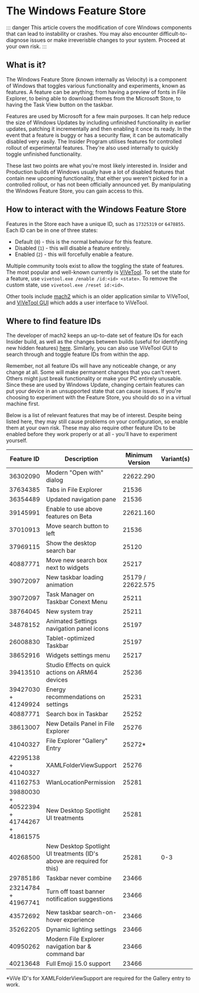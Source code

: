 # The Windows Feature Store

::: danger
This article covers the modification of core Windows components that can lead to instability or crashes. You may also encounter difficult-to-diagnose issues or make irreverisble changes to your system. Proceed at your own risk.
:::

## What is it?

The Windows Feature Store (known internally as Velocity) is a component of Windows that toggles various functionality and experiments, known as features. A feature can be anything; from having a preview of fonts in File Explorer, to being able to download themes from the Microsoft Store, to having the Task View button on the taskbar.

Features are used by Microsoft for a few main purposes. It can help reduce the size of Windows Updates by including unfinished functionality in earlier updates, patching it incrementally and then enabling it once its ready. In the event that a feature is buggy or has a security flaw, it can be automatically disabled very easily. The Insider Program utilises features for controlled rollout of experimental features. They're also used internally to quickly toggle unfinished functionality.

These last two points are what you're most likely interested in. Insider and Production builds of Windows usually have a lot of disabled features that contain new upcoming functionality, that either you weren't picked for in a controlled rollout, or has not been officially announced yet. By manipulating the Windows Feature Store, you can gain access to this.

## How to interact with the Windows Feature Store

Features in the Store each have a unique ID, such as `17325319` or `6478855`. Each ID can be in one of three states:

 - Default (`0`) - this is the normal behaviour for this feature.
 - Disabled (`1`) - this will disable a feature entirely.
 - Enabled (`2`) - this will forcefully enable a feature.
  
Multiple community tools exist to allow the toggling the state of features. The most popular and well-known currently is [ViVeTool](https://github.com/thebookisclosed/ViVe). To set the state for a feature, use `vivetool.exe /enable /id:<id> <state>`. To remove the custom state, use `vivetool.exe /reset id:<id>`.

Other tools include [mach2](https://github.com/riverar/mach2) which is an older application similar to ViVeTool, and [ViVeTool GUI](https://github.com/PeterStrick/vivetool-gui) which adds a user interface to ViVeTool.

## Where to find feature IDs

The developer of mach2 keeps an up-to-date set of feature IDs for each Insider build, as well as the changes between builds (useful for identifying new hidden features) [here](https://github.com/riverar/mach2/tree/master/features). Similarly, you can also use ViVeTool GUI to search through and toggle feature IDs from within the app.

Remember, not all feature IDs will have any noticeable change, or any change at all. Some will make permanent changes that you can't revert. Others might just break functionality or make your PC entirely unusable. Since these are used by Windows Update, changing certain features can put your device in an unsupported state that can cause issues. If you're choosing to experiment with the Feature Store, you should do so in a virtual machine first.

Below is a list of relevant features that may be of interest. Despite being listed here, they may still cause problems on your configuration, so enable them at your own risk. These may also require other feature IDs to be enabled before they work properly or at all - you'll have to experiment yourself.

| Feature ID                                | Description                                                            | Minimum Version       | Variant(s) |
| ----------------------------------------- | ---------------------------------------------------------------------- | --------------------- | ---------- |
| 36302090                                  | Modern "Open with" dialog                                              | 22622.290             |
| 37634385                                  | Tabs in File Explorer                                                  | 21536                 |
| 36354489                                  | Updated navigation pane                                                | 21536                 |
| 39145991                                  | Enable to use above features on Beta                                   | 22621.160             |
| 37010913                                  | Move search button to left                                             | 21536                 |
| 37969115                                  | Show the desktop search bar                                            | 25120                 |
| 40887771                                  | Move new search box next to widgets                                    | 25217                 |
| 39072097                                  | New taskbar loading animation                                          | 25179 / 22622.575     |
| 39072097                                  | Task Manager on Taskbar Conext Menu                                    | 25211                 |
| 38764045                                  | New system tray                                                        | 25211                 |
| 34878152                                  | Animated Settings navigation panel icons                               | 25197                 |
| 26008830                                  | Tablet-optimized Taskbar                                               | 25197                 |
| 38652916                                  | Widgets settings menu                                                  | 25217                 |
| 39413510                                  | Studio Effects on quick actions on ARM64 devices                       | 25236                 |
| 39427030 + 41249924                       | Energy recommendations on settings                                     | 25231                 |
| 40887771                                  | Search box in Taskbar                                                  | 25252                 |
| 38613007                                  | New Details Panel in File Explorer                                     | 25276                 |
| 41040327                                  | File Explorer "Gallery" Entry                                          | 25272*                |
| 42295138 + 41040327                       | XAMLFolderViewSupport                                                  | 25276                 |
| 41162753                                  | WlanLocationPermission                                                 | 25281                 |
| 39880030 + 40522394 + 41744267 + 41861575 | New Desktop Spotlight UI treatments                                    | 25281                 |
| 40268500                                  | New Desktop Spotlight UI treatments (ID's above are required for this) | 25281                 |0-3        |
| 29785186                                  | Taskbar never combine                                                  | 23466                 |
| 23214784 + 41967741                       | Turn off toast banner notification suggestions                         | 23466                 |
| 43572692                                  | New taskbar search-on-hover experience                                 | 23466                 |
| 35262205                                  | Dynamic lighting settings                                              | 23466                 |
| 40950262                                  | Modern File Explorer navigation bar & command bar                      | 23466                 |
| 40213648                                  | Full Emoji 15.0 support                                                | 23466                 |

*ViVe ID's for XAMLFolderViewSupport are required for the Gallery entry to work.
